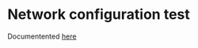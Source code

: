 # Network configuration test

Documentented [here](.docs/test_cases/performance/1_network_config_test.md)